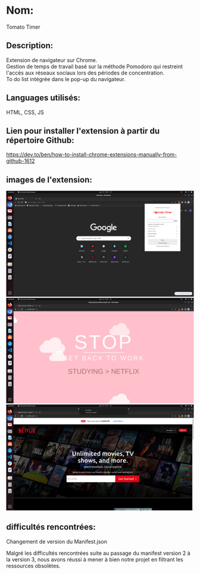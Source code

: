# Nom:

Tomato Timer

## Description:

Extension de navigateur sur Chrome.  
Gestion de temps de travail basé sur la méthode Pomodoro qui restreint l'accès aux réseaux sociaux lors des périodes de concentration.  
To do list intégrée dans le pop-up du navigateur.

## Languages utilisés:

HTML, CSS, JS

## Lien pour installer l'extension à partir du répertoire Github:

https://dev.to/ben/how-to-install-chrome-extensions-manually-from-github-1612

## images de l'extension:

![screenshot2](https://raw.githubusercontent.com/adatechschool/projet_collectif_extension_navigateur-gregor-jeremy-nolwen/ReadMe/img/Screenshot%20from%202023-01-19%2011-59-52.png "popup2")
![screenshot3](https://raw.githubusercontent.com/adatechschool/projet_collectif_extension_navigateur-gregor-jeremy-nolwen/ReadMe/img/Screenshot%20from%202023-01-19%2012-51-13.png "cover")
![screenshot4](https://raw.githubusercontent.com/adatechschool/projet_collectif_extension_navigateur-gregor-jeremy-nolwen/ReadMe/img/Screenshot%20from%202023-01-19%2013-22-52.png "notif")

## difficultés rencontrées:

Changement de version du Manifest.json

Malgré les difficultés rencontrées suite au passage du manifest version 2 à la version 3, nous avons réussi à mener à bien notre projet en filtrant les ressources obsolètes.
